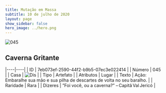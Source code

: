 ```yaml
---
title: Mutação em Massa
subtitle: 10 de julho de 2020
layout: page
show_sidebar: false
hero_image: ../hero.png
---
```


![045](https://cdn.keyforgegame.com/media/card_front/pt/479_045_WQCG263H8RWW_pt.png)

## Caverna Gritante

|----|----|
| ID | 7eb073ef-2590-44f2-b9b5-07ec3e022414 |
| Número | 045 |
| Casa | ![Dis](https://archonarcana.com/images/thumb/e/e8/Dis.png/22px-Dis.png "Dis") |
| Tipo | Artefato |
| Atributos | Lugar |
| Texto | Ação: Embaralhe sua mão e sua pilha de descartes de volta no seu baralho. |
| Raridade | Rara |
| Dizeres | ”Foi você, ou a caverna?” – Capitã Val Jericó |
